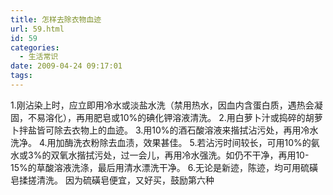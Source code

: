 ```yaml
---
title: 怎样去除衣物血迹
url: 59.html
id: 59
categories:
  - 生活常识
date: 2009-04-24 09:17:01
tags:
---
```


1.刚沾染上时，应立即用冷水或淡盐水洗（禁用热水，因血内含蛋白质，遇热会凝固，不易溶化），再用肥皂或10%的碘化钾溶液清洗。 2.用白萝卜汁或捣碎的胡萝卜拌盐皆可除去衣物上的血迹。 3.用10%的酒石酸溶液来揩拭沾污处，再用冷水洗净。 4.用加酶洗衣粉除去血渍，效果甚佳。 5.若沾污时间较长，可用10%的氨水或3%的双氧水揩拭污处，过一会儿，再用冷水强洗。如仍不干净，再用10-15%的草酸溶液洗涤，最后用清水漂洗干净。 6.无论是新迹，陈迹，均可用硫磺皂揉搓清洗。 因为硫磺皂便宜，又好买，鼓励第六种